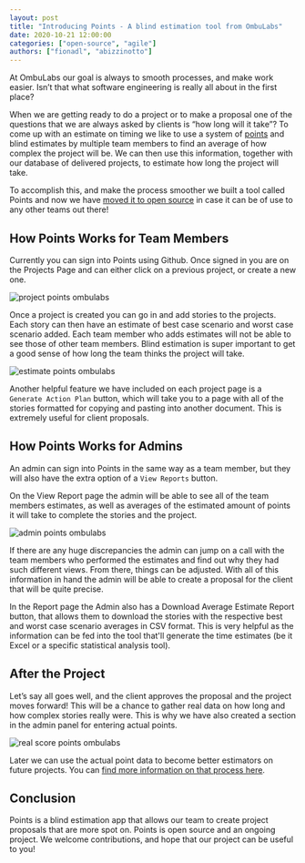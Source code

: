 ```yaml
---
layout: post
title: "Introducing Points - A blind estimation tool from OmbuLabs"
date: 2020-10-21 12:00:00
categories: ["open-source", "agile"]
authors: ["fionadl", "abizzinotto"]
---
```


At OmbuLabs our goal is always to smooth processes, and make work easier. Isn’t that what software engineering is really all about in the first place?

When we are getting ready to do a project or to make a proposal one of the questions that we are always asked by clients is “how long will it take”? To come up with an estimate on timing we like to use a system of [points](https://www.ombulabs.com/blog/agile/scrum/become-better-estimators.html) and blind estimates by multiple team members to find an average of how complex the project will be. We can then use this information, together with our database of delivered projects, to estimate how long the project will take.

To accomplish this, and make the process smoother we built a tool called Points and now we have [moved it to open source](https://www.ombulabs.com/blog/open-source/open-sourcing-a-private-project.html) in case it can be of use to any other teams out there!

<!--more-->

## How Points Works for Team Members

Currently you can sign into Points using Github. Once signed in you are on the Projects Page and can either click on a previous project, or create a new one.

<img src="/blog/assets/images/points/project-page.png" alt="project points ombulabs" class="medium-img">

Once a project is created you can go in and add stories to the projects. Each story can then have an estimate of best case scenario and worst case scenario added. Each team member who adds estimates will not be able to see those of other team members. Blind estimation is super important to get a good sense of how long the team thinks the project will take.

<img src="/blog/assets/images/points/estimate-page.png" alt="estimate points ombulabs" class="medium-img">

Another helpful feature we have included on each project page is a `Generate Action Plan` button, which will take you to a page with all of the stories formatted for copying and pasting into another document. This is extremely useful for client proposals.

## How Points Works for Admins

An admin can sign into Points in the same way as a team member, but they will also have the extra option of a `View Reports` button.

On the View Report page the admin will be able to see all of the team members estimates, as well as averages of the estimated amount of points it will take to complete the stories and the project.

<img src="/blog/assets/images/points/admin-page.png" alt="admin points ombulabs" class="medium-img">

If there are any huge discrepancies the admin can jump on a call with the team members who performed the estimates and find out why they had such different views. From there, things can be adjusted. With all of this information in hand the admin will be able to create a proposal for the client that will be quite precise.

In the Report page the Admin also has a Download Average Estimate Report button, that allows them to download the stories with the respective best and worst case scenario averages in CSV format. This is very helpful as the information can be fed into the tool that'll generate the time estimates (be it Excel or a specific statistical analysis tool).

## After the Project

Let’s say all goes well, and the client approves the proposal and the project moves forward! This will be a chance to gather real data on how long and how complex stories really were. This is why we have also created a section in the admin panel for entering actual points.

<img src="/blog/assets/images/points/real-score-page.png" alt="real score points ombulabs" class="medium-img">

Later we can use the actual point data to become better estimators on future projects. You can [find more information on that process here](https://www.ombulabs.com/blog/agile/scrum/become-better-estimators.html).

## Conclusion

Points is a blind estimation app that allows our team to create project proposals that are more spot on. Points is open source and an ongoing project. We welcome contributions, and hope that our project can be useful to you!
